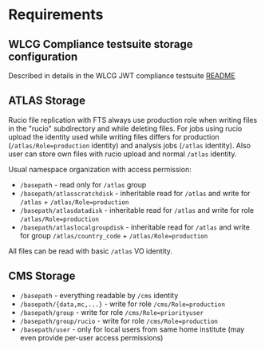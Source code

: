 # Requirements

## WLCG Compliance testsuite storage configuration

Described in details in the WLCG JWT compliance testsuite [README](https://github.com/indigo-iam/wlcg-jwt-compliance-tests/blob/master/README.md)

## ATLAS Storage

Rucio file replication with FTS always use production role when writing files in the "rucio" subdirectory
and while deleting files. For jobs using rucio upload the identity used while writing files differs
for production (`/atlas/Role=production` identity) and analysis jobs (`/atlas` identity). Also user
can store own files with rucio upload and normal `/atlas` identity.

Usual namespace organization with access permission:

* `/basepath` - read only for `/atlas` group
* `/basepath/atlasscratchdisk` - inheritable read for `/atlas` and write for `/atlas` + `/atlas/Role=production`
* `/basepath/atlasdatadisk` - inheritable read for `/atlas` and write for role `/atlas/Role=production`
* `/basepath/atlaslocalgroupdisk` - inheritable read for `/atlas` and write for group `/atlas/country_code` + `/atlas/Role=production`

All files can be read with basic `/atlas` VO identity.

## CMS Storage

* `/basepath` - everything readable by `/cms` identity
* `/basepath/{data,mc,...}` - write for role `/cms/Role=production`
* `/basepath/group` - write for role `/cms/Role=priorityuser`
* `/basepath/group/rucio` - write for role `/cms/Role=production`
* `/basepath/user` - only for local users from same home institute (may even provide per-user access permissions)
